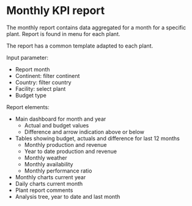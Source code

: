 # Monthly KPI report

The monthly report contains data aggregated for a month for a specific plant. Report is found in menu for each plant.

The report has a common template adapted to each plant.

Input parameter:   

* Report month
* Continent: filter continent
* Country: filter country
* Facility: select plant
* Budget type

Report elements:

* Main dashboard for month and year
    * Actual and budget values
    * Difference and arrow indication above or below
* Tables showing budget, actuals and difference for last 12 months
    * Monthly production and revenue
    * Year to date production and revenue
    * Monthly weather
    * Monthly availability
    * Monthly performance ratio
* Monthly charts current year
* Daily charts current month
* Plant report comments
* Analysis tree, year to date and last month